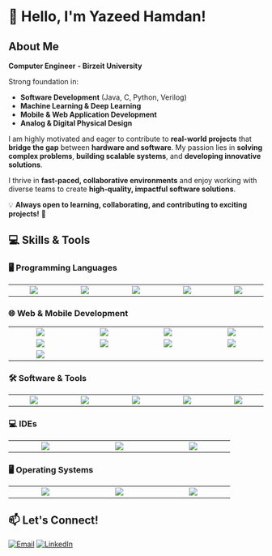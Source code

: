 # 👋 Hello, I'm Yazeed Hamdan! 

## About Me  
   **Computer Engineer**
   **- Birzeit University**

 Strong foundation in:  
- **Software Development** (Java, C, Python, Verilog)  
- **Machine Learning & Deep Learning**  
- **Mobile & Web Application Development**  
- **Analog & Digital Physical Design**  

I am highly motivated and eager to contribute to **real-world projects** that **bridge the gap** between **hardware and software**. My passion lies in **solving complex problems**, **building scalable systems**, and **developing innovative solutions**.  

I thrive in **fast-paced, collaborative environments** and enjoy working with diverse teams to create **high-quality, impactful software solutions**.  

💡 **Always open to learning, collaborating, and contributing to exciting projects!** 🚀  

## 💻 Skills & Tools  

### 🖥️ Programming Languages  
<table>
<tr>
  <td align="center" width="130"><img src="https://img.shields.io/badge/C-00599C?style=for-the-badge&logo=c&logoColor=white"></td>
  <td align="center" width="130"><img src="https://img.shields.io/badge/Java-ED8B00?style=for-the-badge&logo=java&logoColor=white"></td>
  <td align="center" width="130"><img src="https://img.shields.io/badge/Python-3776AB?style=for-the-badge&logo=python&logoColor=white"></td>
  <td align="center" width="130"><img src="https://img.shields.io/badge/Dart-0175C2?style=for-the-badge&logo=dart&logoColor=white"></td>
  <td align="center" width="130"><img src="https://img.shields.io/badge/Verilog-00979D?style=for-the-badge&logoColor=white"></td>
 
</tr>
</table>

### 🌐 Web & Mobile Development  
<table>
<tr>
  <td align="center" width="130"><img src="https://img.shields.io/badge/HTML5-E34F26?style=for-the-badge&logo=html5&logoColor=white"></td>
  <td align="center" width="130"><img src="https://img.shields.io/badge/CSS3-1572B6?style=for-the-badge&logo=css3&logoColor=white"></td>
  <td align="center" width="130"><img src="https://img.shields.io/badge/JavaScript-F7DF1E?style=for-the-badge&logo=javascript&logoColor=black"></td>
  <td align="center" width="130"><img src="https://img.shields.io/badge/SASS-CC6699?style=for-the-badge&logo=sass&logoColor=white"></td>
</tr>
<tr>
  <td align="center" width="130"><img src="https://img.shields.io/badge/Flutter-02569B?style=for-the-badge&logo=flutter&logoColor=white"></td>
  <td align="center" width="130"><img src="https://img.shields.io/badge/Node.js-339933?style=for-the-badge&logo=nodedotjs&logoColor=white"></td>
  <td align="center" width="130"><img src="https://img.shields.io/badge/Firebase-FFCA28?style=for-the-badge&logo=firebase&logoColor=black"></td>
  <td align="center" width="130"><img src="https://img.shields.io/badge/React-20232A?style=for-the-badge&logo=react&logoColor=61DAFB"> </td>
</tr>
<tr>
  <td align="center" width="130"><img src="https://img.shields.io/badge/Flask-000000?style=for-the-badge&logo=flask&logoColor=white"></td>
</tr>
</table>

### 🛠️ Software & Tools  
<table>
<tr>
  <td align="center" width="130"><img src="https://img.shields.io/badge/Git-F05032?style=for-the-badge&logo=git&logoColor=white"></td>
  <td align="center" width="130"><img src="https://img.shields.io/badge/Jupyter-Notebook-F37626?style=for-the-badge&logo=jupyter&logoColor=white"></td>
  <td align="center" width="130"><img src="https://img.shields.io/badge/ICC2-FF6600?style=for-the-badge&logoColor=white"></td>
  <td align="center" width="130"><img src="https://img.shields.io/badge/Synopsys-800080?style=for-the-badge&logoColor=white"></td>
 <td align="center" width="130"><img src="https://img.shields.io/badge/MySQL-4479A1?style=for-the-badge&logo=mysql&logoColor=white"></td>
</tr>
</table>


### 💻 IDEs  
<table>
<tr>
  <td align="center" width="130"><img src="https://img.shields.io/badge/VS_Code-007ACC?style=for-the-badge&logo=visual-studio-code&logoColor=white"></td>
  <td align="center" width="130"><img src="https://img.shields.io/badge/Eclipse-2C2255?style=for-the-badge&logo=eclipse-ide&logoColor=white"></td>
    <td align="center" width="130"><img src="https://img.shields.io/badge/Android_Studio-3DDC84?style=for-the-badge&logo=android-studio&logoColor=white"></td>
</tr>
</table>

### 🖥️ Operating Systems
<table>
<tr>
  <td align="center" width="130"><img src="https://img.shields.io/badge/Linux-FCC624?style=for-the-badge&logo=linux&logoColor=black"></td>
  <td align="center" width="130"><img src="https://img.shields.io/badge/Ubuntu-E95420?style=for-the-badge&logo=ubuntu&logoColor=white"></td>
  <td align="center" width="130"><img src="https://img.shields.io/badge/Windows-0078D6?style=for-the-badge&logo=windows&logoColor=white"></td>
</tr>
</table>



## 📫 Let's Connect!  
[![Email](https://img.shields.io/badge/Email-D14836?style=for-the-badge&logo=gmail&logoColor=white)](mailto:yazedyazedl2020@gmail.com) 
[![LinkedIn](https://img.shields.io/badge/LinkedIn-0077B5?style=for-the-badge&logo=linkedin)](https://www.linkedin.com/in/yazeed-hamdan-59b83b281/)  
 
